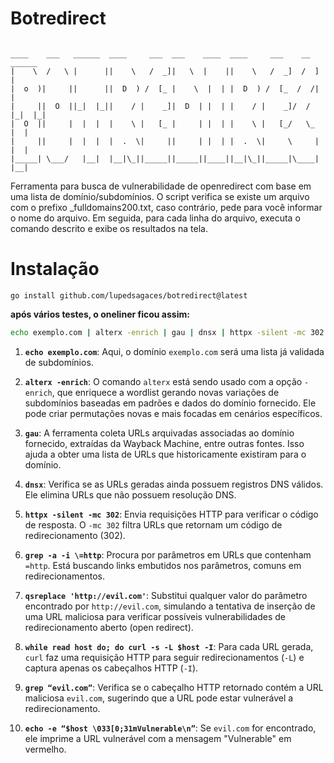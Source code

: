 # Botredirect

```

____    ___   ______  ____     ___  ___    ____  ____     ___    __ ______ 
|    \  /   \ |      ||    \   /  _]|   \  |    ||    \   /  _]  /  ]      |
|  o  )|     ||      ||  D  ) /  [_ |    \  |  | |  D  ) /  [_  /  /|      |
|     ||  O  ||_|  |_||    / |    _]|  D  | |  | |    / |    _]/  / |_|  |_|
|  O  ||     |  |  |  |    \ |   [_ |     | |  | |    \ |   [_/   \_  |  |  
|     ||     |  |  |  |  .  \|     ||     | |  | |  .  \|     \     | |  |  
|_____| \___/   |__|  |__|\_||_____||_____||____||__|\_||_____|\____| |__|  
```

Ferramenta para busca de vulnerabilidade de openredirect com base em uma lista de domínio/subdomínios.
O script verifica se existe um arquivo com o prefixo _fulldomains200.txt, caso contrário, pede para você informar o nome do arquivo. Em seguida, para cada linha do arquivo, executa o comando descrito e exibe os resultados na tela.

# Instalação

```
go install github.com/lupedsagaces/botredirect@latest

```

**após vários testes, o oneliner ficou assim:**
```bash
echo exemplo.com | alterx -enrich | gau | dnsx | httpx -silent -mc 302 | grep -a -i \=http | qsreplace 'http://evil.com' | while read host do;do curl -s -L $host -I|grep “evil.com” && echo -e “$host \033[0;31mVulnerable\n” ;done
```


1. **`echo exemplo.com`**: Aqui, o domínio `exemplo.com` será uma lista já validada de subdomínios.
    
2. **`alterx -enrich`**: O comando `alterx` está sendo usado com a opção `-enrich`, que enriquece a wordlist gerando novas variações de subdomínios baseadas em padrões e dados do domínio fornecido. Ele pode criar permutações novas e mais focadas em cenários específicos.
    
3. **`gau`**: A ferramenta coleta URLs arquivadas associadas ao domínio fornecido, extraídas da Wayback Machine, entre outras fontes. Isso ajuda a obter uma lista de URLs que historicamente existiram para o domínio.
    
4. **`dnsx`**: Verifica se as URLs geradas ainda possuem registros DNS válidos. Ele elimina URLs que não possuem resolução DNS.
    
5. **`httpx -silent -mc 302`**: Envia requisições HTTP para verificar o código de resposta. O `-mc 302` filtra URLs que retornam um código de redirecionamento (302).
    
6. **`grep -a -i \=http`**: Procura por parâmetros em URLs que contenham `=http`. Está buscando links embutidos nos parâmetros, comuns em redirecionamentos.
    
7. **`qsreplace 'http://evil.com'`**: Substitui qualquer valor do parâmetro encontrado por `http://evil.com`, simulando a tentativa de inserção de uma URL maliciosa para verificar possíveis vulnerabilidades de redirecionamento aberto (open redirect).
    
8. **`while read host do; do curl -s -L $host -I`**: Para cada URL gerada, `curl` faz uma requisição HTTP para seguir redirecionamentos (`-L`) e captura apenas os cabeçalhos HTTP (`-I`).
    
9. **`grep “evil.com”`**: Verifica se o cabeçalho HTTP retornado contém a URL maliciosa `evil.com`, sugerindo que a URL pode estar vulnerável a redirecionamento.
    
10. **`echo -e “$host \033[0;31mVulnerable\n”`**: Se `evil.com` for encontrado, ele imprime a URL vulnerável com a mensagem "Vulnerable" em vermelho.
    
